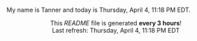 My name is Tanner and today is Thursday, April 4, 11:18 PM EDT.

<p align="center">This <i>README</i> file is generated <b>every 3 hours</b>!</br>Last refresh: Thursday, April 4, 11:18 PM EDT<br /></p>
